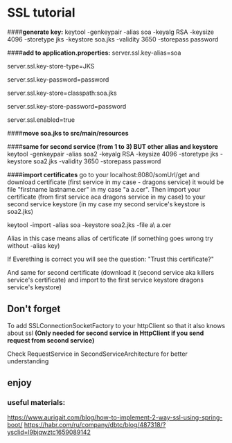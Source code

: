 # SSL tutorial

####**generate key:**
keytool -genkeypair -alias soa -keyalg RSA -keysize 4096 -storetype jks -keystore soa.jks -validity 3650 -storepass password

 ####**add to application.properties:**
server.ssl.key-alias=soa

server.ssl.key-store-type=JKS

server.ssl.key-password=password

server.ssl.key-store=classpath:soa.jks

server.ssl.key-store-password=password

server.ssl.enabled=true

####**move soa.jks to src/main/resources**

####**same for second service (from 1 to 3) BUT other alias and keystore**
keytool -genkeypair -alias soa2 -keyalg RSA -keysize 4096 -storetype jks -keystore soa2.jks -validity 3650 -storepass password

####**import certificates** 
go to your localhost:8080/somUrl/get and download certificate (first service in my case - dragons service) 
it would be file "firstname lastname.cer" in my case "a a.cer". Then import your certificate (from first service aca dragons service in my case) to your second service keystore (in my case my second service's keystore is soa2.jks)

keytool -import -alias soa -keystore soa2.jks -file a\ a.cer

Alias in this case means alias of certificate (if something goes wrong try without -alias key)

If Everething is correct you will see the question: "Trust this certificate?"

And same for second certificate (download it (second service aka killers service's certificate) and import to the first service keystore dragons service's keystore)
  

## Don't forget
To add SSLConnectionSocketFactory to your httpClient so that it also knows about ssl
**(Only needed for second service in HttpClient if you send request from second service)**

Check RequestService in SecondServiceArchitecture for better understanding  
 
## **enjoy**

### useful materials:

https://www.aurigait.com/blog/how-to-implement-2-way-ssl-using-spring-boot/
https://habr.com/ru/company/dbtc/blog/487318/?ysclid=l9bjqwztc1659089142
